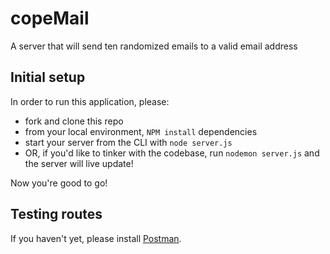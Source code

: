 # copeMail
A server that will send ten randomized emails to a valid email address

## Initial setup
In order to run this application, please:

* fork and clone this repo
* from your local environment, ```NPM install``` dependencies
* start your server from the CLI with ```node server.js```
* OR, if you'd like to tinker with the codebase, run ```nodemon server.js``` and the server will live update!

Now you're good to go!

## Testing routes
If you haven't yet, please install [Postman](https://www.postman.com/).